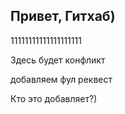 ## Привет, Гитхаб)

11111111111111111111

Здесь будет конфликт

добавляем фул реквест

Кто это добавляет?)
